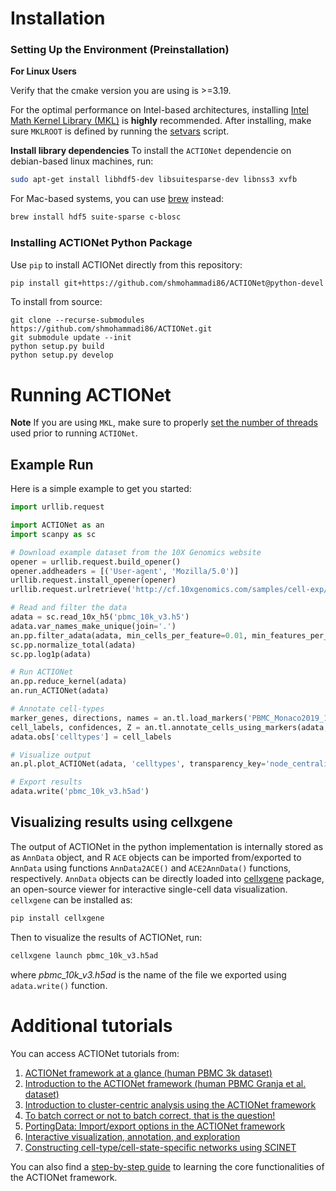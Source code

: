 # Installation
### Setting Up the Environment (Preinstallation)
**For Linux Users**

Verify that the cmake version you are using is >=3.19.  

For the optimal performance on Intel-based architectures, installing [Intel Math Kernel Library (MKL)](https://software.intel.com/content/www/us/en/develop/articles/intel-math-kernel-library-intel-mkl-2020-install-guide.html) is **highly** recommended. After installing, make sure `MKLROOT` is defined by running the [setvars](https://software.intel.com/content/www/us/en/develop/documentation/using-configuration-file-for-setvars-sh/top.html) script.

**Install library dependencies**
To install the `ACTIONet` dependencie on debian-based linux machines, run:

```bash
sudo apt-get install libhdf5-dev libsuitesparse-dev libnss3 xvfb
```

For Mac-based systems, you can use [brew](https://brew.sh/) instead:

```bash
brew install hdf5 suite-sparse c-blosc
```

### Installing ACTIONet Python Package
Use `pip` to install ACTIONet directly from this repository:
```bash
pip install git+https://github.com/shmohammadi86/ACTIONet@python-devel
```

To install from source:  
```
git clone --recurse-submodules https://github.com/shmohammadi86/ACTIONet.git 
git submodule update --init 
python setup.py build  
python setup.py develop 
```

# Running ACTIONet
**Note** If you are using `MKL`, make sure to properly [set the number of threads](https://software.intel.com/content/www/us/en/develop/documentation/mkl-macos-developer-guide/top/managing-performance-and-memory/improving-performance-with-threading/techniques-to-set-the-number-of-threads.html) used prior to running `ACTIONet`.

## Example Run
Here is a simple example to get you started:

```python
import urllib.request

import ACTIONet as an
import scanpy as sc

# Download example dataset from the 10X Genomics website
opener = urllib.request.build_opener()
opener.addheaders = [('User-agent', 'Mozilla/5.0')]
urllib.request.install_opener(opener)
urllib.request.urlretrieve('http://cf.10xgenomics.com/samples/cell-exp/3.0.0/pbmc_10k_v3/pbmc_10k_v3_filtered_feature_bc_matrix.h5', 'pbmc_10k_v3.h5')

# Read and filter the data
adata = sc.read_10x_h5('pbmc_10k_v3.h5')
adata.var_names_make_unique(join='.')
an.pp.filter_adata(adata, min_cells_per_feature=0.01, min_features_per_cell=1000)
sc.pp.normalize_total(adata)
sc.pp.log1p(adata)

# Run ACTIONet
an.pp.reduce_kernel(adata)
an.run_ACTIONet(adata)

# Annotate cell-types
marker_genes, directions, names = an.tl.load_markers('PBMC_Monaco2019_12celltypes')
cell_labels, confidences, Z = an.tl.annotate_cells_using_markers(adata, marker_genes, directions, names)
adata.obs['celltypes'] = cell_labels

# Visualize output
an.pl.plot_ACTIONet(adata, 'celltypes', transparency_key='node_centrality')

# Export results
adata.write('pbmc_10k_v3.h5ad')
```
## Visualizing results using cellxgene

The output of ACTIONet in the python implementation is internally stored as as `AnnData` object, and R `ACE` objects can be imported from/exported to `AnnData` using functions `AnnData2ACE()` and `ACE2AnnData()` functions, respectively. `AnnData` objects can be directly loaded into [cellxgene](https://github.com/chanzuckerberg/cellxgene) package, an open-source viewer for interactive single-cell data visualization. `cellxgene` can be installed as:

```bash
pip install cellxgene

```

Then to visualize the results of ACTIONet, run:
```bash
cellxgene launch pbmc_10k_v3.h5ad
```

where *pbmc_10k_v3.h5ad* is the name of the file we exported using `adata.write()` function.


# Additional tutorials
You can access ACTIONet tutorials from:
1. [ACTIONet framework at a glance (human PBMC 3k dataset)](http://compbio.mit.edu/ACTIONet/tutorials/mini_intro.html)
2. [Introduction to the ACTIONet framework (human PBMC Granja et al. dataset)](http://compbio.mit.edu/ACTIONet/tutorials/intro.html)
3. [Introduction to cluster-centric analysis using the ACTIONet framework](http://compbio.mit.edu/ACTIONet/tutorials/clustering.html)
4. [To batch correct or not to batch correct, that is the question!](http://compbio.mit.edu/ACTIONet/tutorials/batch.html)
5. [PortingData: Import/export options in the ACTIONet framework](http://compbio.mit.edu/ACTIONet/tutorials/porting_data.html)
6. [Interactive visualization, annotation, and exploration](http://compbio.mit.edu/ACTIONet/tutorials/annotation.html)
7. [Constructing cell-type/cell-state-specific networks using SCINET](http://compbio.mit.edu/ACTIONet/tutorials/scinet.html)

You can also find a [step-by-step guide](http://compbio.mit.edu/ACTIONet/tutorials/guide.html) to learning the core functionalities of the ACTIONet framework.
